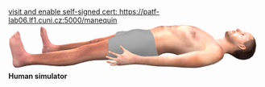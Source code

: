 <div class="w3-half">

<bdl-remote-value remoteurl="https://patf-lab06.lf1.cuni.cz:5000/manequin" interval="1000" id="manequin" inputs="status"></bdl-remote-value>
<bdl-remote-value remoteurl="https://patf-lab06.lf1.cuni.cz:5000/lungsim" interval="1000" id="lungsim" inputs="rate;muscle_pressure;blend_duration;compliance;peep;resistance;run"></bdl-remote-value>
<bdl-remote-value remoteurl="https://patf-lab06.lf1.cuni.cz:5000/cardiohelp" interval="1000" id="cardiohelp" inputs="p_art;p_ven;temp;dot_v"></bdl-remote-value>
<span class="w3-tiny"><a href="https://patf-lab06.lf1.cuni.cz:5000/manequin" target="_blank">visit and enable self-signed cert: https://patf-lab06.lf1.cuni.cz:5000/manequin</a></span>
![body](body.png)
**Human simulator <bdl-checkbox id="run" default="true" titlemin="STOPPED" titlemax="RUNNING"></bdl-checkbox><br/>**
<!--bdl-range id="rate" min="0" max="100" default="7" step="0.5" title="breath rate [1/min]"></bdl-range><br/-->
<div class="w3-hide">
<bdl-range id="blend_duration" min="1" max="10" default="4" step="1" title="how many breaths to change value [1]"></bdl-range><br/>
<bdl-range id="compliance" min="0.5" max="250" default="50" step="0.5" title="Compliance [ml/cmH2O]"></bdl-range><br/>
<bdl-range id="muscle_pressure" min="0" max="100" default="33" title="Muscle Pressure [cmH2O]"></bdl-range><br/>
<bdl-range id="peep" min="4" max="8" default="5" title="Initial pressure [cmH2O]"></bdl-range><br/>
<bdl-range id="resistance" min="8" max="150" default="35" title="Resistance [cmH2O/(l.s)]"></bdl-range><br/>
<!--bdl-range id="status" min="0" max="150" default="" title="Helper - use for state"></bdl-range><br/-->
</div>
<bdl-buttonparams title="normální dýchání" ids="blend_duration,compliance,muscle_pressure,peep,resistance,rate" values='4,50,33,5,35,17'></bdl-buttonparams>
<bdl-buttonparams title="Kussmaulovo dýchání" ids="blend_duration,compliance,muscle_pressure,peep,resistance,rate" values='4,50,50,5,15,25'></bdl-buttonparams>

<div class="w3-hide">
<!--bdl-range id="status" min='"index.md"' max='"index.md"' default='"index.md"' title="Helper - use for state"></bdl-range-->
<span id="status"></span>
</div>
</div>
<bdl-chartjs-time id="id11" width="200" height="80" fromid="lungsim" refindex="7" refvalues="1" labels="tidal volume"></bdl-chartjs-time>
<bdl-value fromid="manequin" refindex="3" tohash="true"></bdl-value>

<bdl-buttonparams title="0. Simulace" ids="status" values='"screen/k1uvod.md"'></bdl-buttonparams>
<bdl-buttonparams title="1. Simulace quiz 1" ids="status" values='"screen/k1obj-quiz.md"'></bdl-buttonparams>
<bdl-buttonparams title="2 a. Vysetreni quiz" ids="status" values='"screen/k1vysetreni9q.md"'></bdl-buttonparams>
<bdl-buttonparams title="2 b. Vysetreni diff" ids="status" values='"screen/k1vysetreniDiff.md"'></bdl-buttonparams>
<bdl-buttonparams title="2 c. Vysetreni biochemie" ids="status" values='"screen/k1vysetrenibiochemieq.md"'></bdl-buttonparams>
<bdl-buttonparams title="5 a. Astrup SA" ids="status" values='"screen/k1vysetreniastrup.md"'></bdl-buttonparams>
<bdl-buttonparams title="5 b. Astrup EN" ids="status" values='"screen/k1vysetreniastrup2.md"'></bdl-buttonparams>
<bdl-buttonparams title="6 Dýchání" ids="status" values='"screen/k1dychani.md"'></bdl-buttonparams>
<bdl-buttonparams title="7 Simulátor Glukóza Inzulín" ids="status" values='"screen/gisimulator.md"'></bdl-buttonparams>


